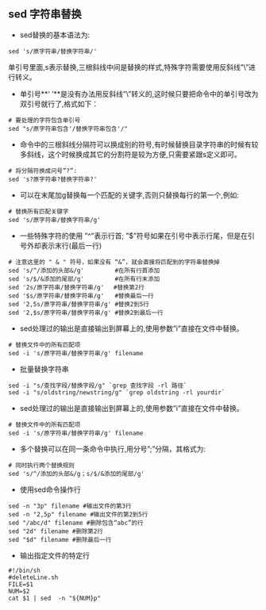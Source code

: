 ## sed 字符串替换

- sed替换的基本语法为:
```
sed 's/原字符串/替换字符串/'
```
单引号里面,s表示替换,三根斜线中间是替换的样式,特殊字符需要使用反斜线”\”进行转义。

- 单引号**‘ ’**是没有办法用反斜线”\”转义的,这时候只要把命令中的单引号改为双引号就行了,格式如下：
```
# 要处理的字符包含单引号
sed "s/原字符串包含'/替换字符串包含'/" 
```
- 命令中的三根斜线分隔符可以换成别的符号,有时候替换目录字符串的时候有较多斜线，这个时候换成其它的分割符是较为方便,只需要紧跟s定义即可。
```
# 将分隔符换成问号”?”:
sed 's?原字符串?替换字符串?'
```
- 可以在末尾加g替换每一个匹配的关键字,否则只替换每行的第一个,例如:
```
# 替换所有匹配关键字
sed 's/原字符串/替换字符串/g'
```
- 一些特殊字符的使用
”^”表示行首;
”$”符号如果在引号中表示行尾，但是在引号外却表示末行(最后一行)
```
# 注意这里的 " & " 符号，如果没有 “&”，就会直接将匹配到的字符串替换掉
sed 's/^/添加的头部&/g' 　　　　 #在所有行首添加
sed 's/$/&添加的尾部/g' 　　　　 #在所有行末添加
sed '2s/原字符串/替换字符串/g'　 #替换第2行
sed '$s/原字符串/替换字符串/g'   #替换最后一行
sed '2,5s/原字符串/替换字符串/g' #替换2到5行
sed '2,$s/原字符串/替换字符串/g' #替换2到最后一行
```

- sed处理过的输出是直接输出到屏幕上的,使用参数”i”直接在文件中替换。
```
# 替换文件中的所有匹配项
sed -i 's/原字符串/替换字符串/g' filename
```
- 批量替换字符串
```
sed -i "s/查找字段/替换字段/g" `grep 查找字段 -rl 路径`
sed -i "s/oldstring/newstring/g" `grep oldstring -rl yourdir`
```

- sed处理过的输出是直接输出到屏幕上的,使用参数”i”直接在文件中替换。
```
# 替换文件中的所有匹配项
sed -i 's/原字符串/替换字符串/g' filename
```

- 多个替换可以在同一条命令中执行,用分号”;”分隔，其格式为:
```
# 同时执行两个替换规则
sed 's/^/添加的头部&/g；s/$/&添加的尾部/g' 
```

- 使用sed命令操作行
```
sed -n "3p" filename #输出文件的第3行 
sed -n "2,5p" filename #输出文件的第2到5行 
sed "/abc/d" filename #删除包含“abc”的行 
sed "2d" filename #删除第2行 
sed "$d" filename #删除最后一行
```
- 输出指定文件的特定行
```
#!/bin/sh
#deleteLine.sh
FILE=$1      
NUM=$2      
cat $1 | sed  -n "${NUM}p"
```